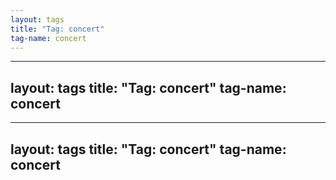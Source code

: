 ```yaml
---
layout: tags
title: "Tag: concert"
tag-name: concert
---
```

---
layout: tags
title: "Tag: concert"
tag-name: concert
---
---
layout: tags
title: "Tag: concert"
tag-name: concert
---
